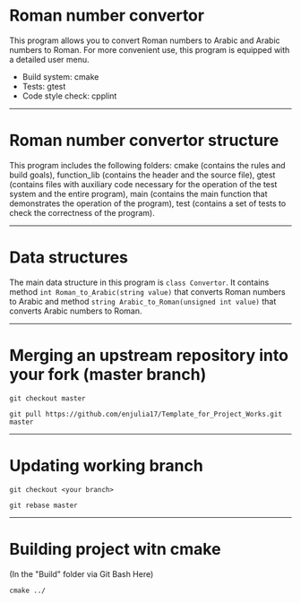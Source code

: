 # Roman number convertor 

This program allows you to convert Roman numbers to Arabic and Arabic numbers to Roman. For more convenient use, this program is equipped with a detailed user menu.

* Build system: cmake
* Tests: gtest
* Code style check: cpplint

***
# **Roman number convertor structure**

This program includes the following folders: cmake (contains the rules and build goals), function_lib (contains the header and the source file), gtest (contains files with auxiliary code necessary for the operation of the test system and the entire program), main (contains the main function that demonstrates the operation of the program), test (contains a set of tests to check the correctness of the program).

***
# **Data structures**

The main data structure in this program is `class Convertor`. It contains method `int Roman_to_Arabic(string value)` that converts Roman numbers to Arabic and method `string Arabic_to_Roman(unsigned int value)` that converts Arabic numbers to Roman.

***
# **Merging an upstream repository into your fork (master branch)**

`git checkout master`

 `git pull https://github.com/enjulia17/Template_for_Project_Works.git master`
 
 ***
# **Updating working branch**

`git checkout <your branch>`

 `git rebase master`

 ***
# **Building project witn cmake**
(In the "Build" folder via Git Bash Here)

`cmake ../`
